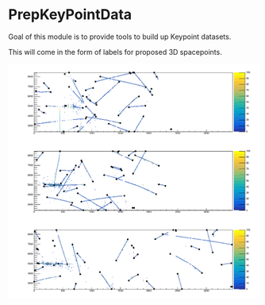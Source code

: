 # PrepKeyPointData

Goal of this module is to provide tools to build up Keypoint datasets.

This will come in the form of labels for proposed 3D spacepoints.

![Demo](https://raw.githubusercontent.com/NuTufts/larflow/ubdl_dev/larflow/KeyPoints/test/demo_prepkeypoint.png)


